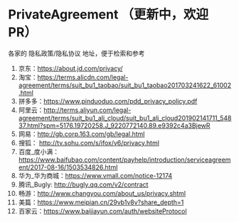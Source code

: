 # PrivateAgreement  （更新中，欢迎 PR）
 各家的 隐私政策/隐私协议 地址，便于检索和参考

1. 京东：https://about.jd.com/privacy/
2. 淘宝：https://terms.alicdn.com/legal-agreement/terms/suit_bu1_taobao/suit_bu1_taobao201703241622_61002.html
3. 拼多多：https://www.pinduoduo.com/pdd_privacy_policy.pdf
4. 阿里云：http://terms.aliyun.com/legal-agreement/terms/suit_bu1_ali_cloud/suit_bu1_ali_cloud201902141711_54837.html?spm=5176.19720258.J_9220772140.89.e9392c4a3BjewR
5. 网易：http://gb.corp.163.com/gb/legal.html
6. 搜狐： http://tv.sohu.com/s/ifox/v6/privacy.html
7. 百度_度小满：https://www.baifubao.com/content/payhelp/introduction/serviceagreement/2017-08-16/1503534826.html
8. 华为_华为商城：https://www.vmall.com/notice-12174
9. 腾讯_Bugly: http://bugly.qq.com/v2/contract
10. 畅游：http://www.changyou.com/about_us/privacy.shtml
11. 美篇：https://www.meipian.cn/29vb1v8v?share_depth=1
12. 百家云：https://www.baijiayun.com/auth/websiteProtocol
